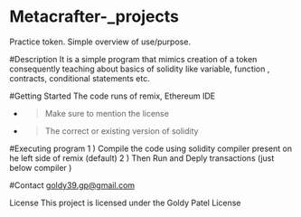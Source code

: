 # Metacrafter-_projects
Practice token.
Simple overview of use/purpose.

#Description
It is a simple program that mimics creation of a token consequently teaching about basics of solidity like variable, function , contracts, conditional statements etc.

#Getting Started
The code runs of remix, Ethereum IDE
- > Make sure to mention the license
- > The correct or existing version of solidity
  
#Executing program
1 )  Compile the code using solidity compiler present on he left side of remix (default)
2 )  Then Run and Deply transactions (just below compiler )

#Contact
goldy39.gp@gmail.com

License
This project is licensed under the Goldy Patel License 
